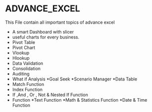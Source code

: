 # ADVANCE_EXCEL
This File contain all important topics of advance excel
- A smart Dashboard with slicer
- useful charts for every business.
- Pivot Table
- Pivot Chart
- Vlookup 
- Hlookup
- Data Validation
- Consolidation
- Auditing
- What if Analysis
  *Goal Seek
  *Scenario Manager
  *Data Table
- Match Function
- Index Function
- If ,And , Or , Not & Nested If Function
- Function
   *Text Function
   *Math & Statistics Function
   *Date & Time Function
     
 

